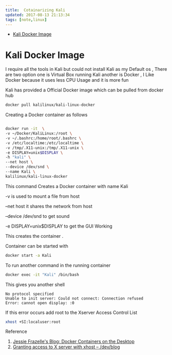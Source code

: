 ```yaml
---
title:  Cotainarizing Kali
updated: 2017-08-13 21:13:34
tags: [note,linux]
---
```



- [Kali Docker Image](#org23276a7)


<a id="org23276a7"></a>

# Kali Docker Image

I require all the tools in Kali but could not install Kali as my Default os , There are two option one is Virtual Box running Kali another is Docker , I Like Docker because it uses less CPU Usage and it is more fun

Kali has provided a Official Docker image which can be pulled from docker hub

```sh
docker pull kalilinux/kali-linux-docker
```

Creating a Docker container as follows

```sh

docker run -it  \
-v ~/Docker/KaliLinux:/root \
-v ~/.bashrc:/home/root/.bashrc \
-v /etc/localtime:/etc/localtime \
-v /tmp/.X11-unix:/tmp/.X11-unix \
-e DISPLAY=unix$DISPLAY \
-h "kali" \
--net host \
--device /dev/snd \
--name Kali \
kalilinux/kali-linux-docker

```

This command Creates a Docker container with name Kali

-v is used to mount a file from host

&#x2013;net host it shares the network from host

&#x2013;device /dev/snd to get sound

-e DISPLAY=unix$DISPLAY to get the GUI Working

This creates the container .

Container can be started with

```sh
docker start -a Kali
```

To run another command in the running container

```sh
docker exec -it "Kali" /bin/bash
```

This gives you another shell

    No protocol specified
    Unable to init server: Could not connect: Connection refused
    Error: cannot open display: :0

If this error occurs add root to the Xserver Access Control List

```sh
xhost +SI:localuser:root
```

Reference

1.  [Jessie Frazelle's Blog: Docker Containers on the Desktop](https://blog.jessfraz.com/post/docker-containers-on-the-desktop/)
2.  [Granting access to X server with xhost – /dev/blog](http://possiblelossofprecision.net/?p=896)
